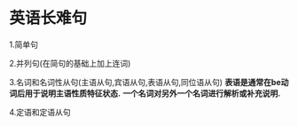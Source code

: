 # 英语长难句 #

1.简单句

2.并列句(在简句的基础上加上连词)

3.名词和名词性从句(主语从句,宾语从句,表语从句,同位语从句)
**表语是通常在be动词后用于说明主语性质特征状态.**
**一个名词对另外一个名词进行解析或补充说明.**

4.定语和定语从句